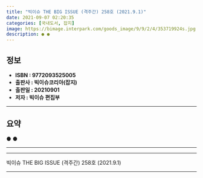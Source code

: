 ```yaml
---
title: "빅이슈 THE BIG ISSUE (격주간) 258호 (2021.9.1)"
date: 2021-09-07 02:20:35
categories: [국내도서, 잡지]
image: https://bimage.interpark.com/goods_image/9/9/2/4/353719924s.jpg
description: ● ●
---
```


## **정보**

- **ISBN : 9772093525005**
- **출판사 : 빅이슈코리아(잡지)**
- **출판일 : 20210901**
- **저자 : 빅이슈 편집부**

------



## **요약**

●  ●  

------



------


빅이슈 THE BIG ISSUE (격주간) 258호 (2021.9.1) 

------


